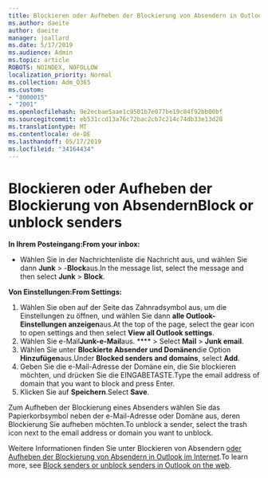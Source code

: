 ```yaml
---
title: Blockieren oder Aufheben der Blockierung von Absendern in Outlook im Internet
ms.author: daeite
author: daeite
manager: joallard
ms.date: 5/17/2019
ms.audience: Admin
ms.topic: article
ROBOTS: NOINDEX, NOFOLLOW
localization_priority: Normal
ms.collection: Adm_O365
ms.custom:
- "8000015"
- "2001"
ms.openlocfilehash: 9e2ecbae5aae1c9501b7e077be19c84f92bb00bf
ms.sourcegitcommit: eb531ccd13a76c72bac2cb7c214c74db33e13d28
ms.translationtype: MT
ms.contentlocale: de-DE
ms.lasthandoff: 05/17/2019
ms.locfileid: "34164434"
---
```

# <a name="block-or-unblock-senders"></a><span data-ttu-id="1ee58-102">Blockieren oder Aufheben der Blockierung von Absendern</span><span class="sxs-lookup"><span data-stu-id="1ee58-102">Block or unblock senders</span></span>

<span data-ttu-id="1ee58-103">**In Ihrem Posteingang:**</span><span class="sxs-lookup"><span data-stu-id="1ee58-103">**From your inbox:**</span></span>

- <span data-ttu-id="1ee58-104">Wählen Sie in der Nachrichtenliste die Nachricht aus, und wählen Sie dann **Junk** > -**Block**aus.</span><span class="sxs-lookup"><span data-stu-id="1ee58-104">In the message list, select the message and then select **Junk** > **Block**.</span></span>

<span data-ttu-id="1ee58-105">**Von Einstellungen:**</span><span class="sxs-lookup"><span data-stu-id="1ee58-105">**From Settings:**</span></span>

1. <span data-ttu-id="1ee58-106">Wählen Sie oben auf der Seite das Zahnradsymbol aus, um die Einstellungen zu öffnen, und wählen Sie dann **alle Outlook-Einstellungen anzeigen**aus.</span><span class="sxs-lookup"><span data-stu-id="1ee58-106">At the top of the page, select the gear icon to open settings and then select **View all Outlook settings**.</span></span>
2. <span data-ttu-id="1ee58-107">Wählen Sie e-Mail**Junk-e-Mail**aus. \*\*\*\* > </span><span class="sxs-lookup"><span data-stu-id="1ee58-107">Select **Mail** > **Junk email**.</span></span>
3. <span data-ttu-id="1ee58-108">Wählen Sie unter **Blockierte Absender und Domänen**die Option **Hinzufügen**aus.</span><span class="sxs-lookup"><span data-stu-id="1ee58-108">Under **Blocked senders and domains**, select **Add**.</span></span>
4. <span data-ttu-id="1ee58-109">Geben Sie die e-Mail-Adresse der Domäne ein, die Sie blockieren möchten, und drücken Sie die EINGABETASTE.</span><span class="sxs-lookup"><span data-stu-id="1ee58-109">Type the email address of domain that you want to block and press Enter.</span></span>
5. <span data-ttu-id="1ee58-110">Klicken Sie auf **Speichern**.</span><span class="sxs-lookup"><span data-stu-id="1ee58-110">Select **Save**.</span></span>

<span data-ttu-id="1ee58-111">Zum Aufheben der Blockierung eines Absenders wählen Sie das Papierkorbsymbol neben der e-Mail-Adresse oder Domäne aus, deren Blockierung Sie aufheben möchten.</span><span class="sxs-lookup"><span data-stu-id="1ee58-111">To unblock a sender, select the trash icon next to the email address or domain you want to unblock.</span></span>

<span data-ttu-id="1ee58-112">Weitere Informationen finden Sie unter Blockieren von Absendern [oder Aufheben der Blockierung von Absendern in Outlook im Internet](https://support.office.com/article/9bf812d4-6995-4d19-901a-76d6e26939b0).</span><span class="sxs-lookup"><span data-stu-id="1ee58-112">To learn more, see [Block senders or unblock senders in Outlook on the web](https://support.office.com/article/9bf812d4-6995-4d19-901a-76d6e26939b0).</span></span>